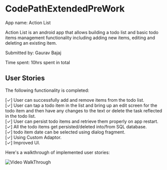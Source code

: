 # CodePathExtendedPreWork
App name: Action List

Action List is an android app that allows building a todo list and basic todo items management functionality including adding new items, editing and deleting an existing item.

Submitted by: Gaurav Bajaj

Time spent: 10hrs  spent in total

## User Stories

The following functionality is completed:

[✓] User can successfully add and remove items from the todo list. <br />
[✓] User can tap a todo item in the list and bring up an edit screen for the todo item and then have any changes to the text or delete the task reflected in the todo list. <br />
[✓] User can persist todo items and retrieve them properly on app restart. <br />
[✓] All the todo items get persisted/deleted into/from SQL database. <br />
[✓] todo item date can be selected using dialog fragment. <br />
[✓] Using Custom Adaptor. <br />
[✓] Improved UI. <br />

Here's a walkthrough of implemented user stories: 

![Video WalkThrough](https://cloud.githubusercontent.com/assets/1209826/23140586/51be8924-f767-11e6-9852-a211b8b213d8.gif)

